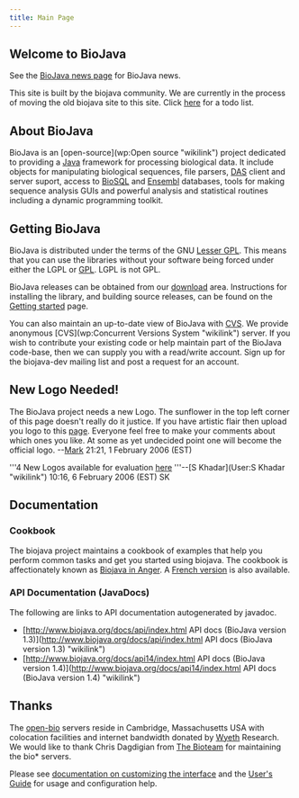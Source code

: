 ```yaml
---
title: Main Page
---
```


Welcome to BioJava
------------------

See the [BioJava news page](http://biojava.open-bio.org/news) for
BioJava news.

This site is built by the biojava community. We are currently in the
process of moving the old biojava site to this site. Click
[here](Project:ToDo "wikilink") for a todo list.

About BioJava
-------------

BioJava is an [open-source](wp:Open source "wikilink") project dedicated
to providing a [Java](http://www.java.sun.com) framework for processing
biological data. It include objects for manipulating biological
sequences, file parsers, [DAS](http://biodas.org/) client and server
suport, access to [BioSQL](http://www.biosql.org/) and
[Ensembl](http://www.ensembl.org) databases, tools for making sequence
analysis GUIs and powerful analysis and statistical routines including a
dynamic programming toolkit.

Getting BioJava
---------------

BioJava is distributed under the terms of the GNU [Lesser
GPL](http://www.gnu.org/licenses/lgpl.html). This means that you can use
the libraries without your software being forced under either the LGPL
or [GPL](http://www.gnu.org/licenses/gpl.html). LGPL is not GPL.

BioJava releases can be obtained from our
[download](Project:download "wikilink") area. Instructions for
installing the library, and building source releases, can be found on
the [Getting started](Project:GetStarted "wikilink") page.

You can also maintain an up-to-date view of BioJava with
[CVS](http://www.cvs.org/). We provide anonymous
[CVS](wp:Concurrent Versions System "wikilink") server. If you wish to
contribute your existing code or help maintain part of the BioJava
code-base, then we can supply you with a read/write account. Sign up for
the biojava-dev mailing list and post a request for an account.

New Logo Needed!
----------------

The BioJava project needs a new Logo. The sunflower in the top left
corner of this page doesn't really do it justice. If you have artistic
flair then upload you logo to this [page](Project:logo "wikilink").
Everyone feel free to make your comments about which ones you like. At
some as yet undecided point one will become the official
logo. --[Mark](User:Mark "wikilink") 21:21, 1 February 2006 (EST)

'''4 New Logos available for evaluation [here](Project:logo "wikilink")
'''--[S Khadar](User:S Khadar "wikilink") 10:16, 6 February 2006 (EST)
SK

Documentation
-------------

### Cookbook

The biojava project maintains a cookbook of examples that help you
perform common tasks and get you started using biojava. The cookbook is
affectionately known as [Biojava in Anger](BioJava:Cookbook "wikilink").
A [French version](BioJava:CookbookFrench "wikilink") is also available.

### API Documentation (JavaDocs)

The following are links to API documentation autogenerated by javadoc.

-   [http://www.biojava.org/docs/api/index.html API docs (BioJava
    version
    1.3)](http://www.biojava.org/docs/api/index.html API docs (BioJava version 1.3) "wikilink")
-   [http://www.biojava.org/docs/api14/index.html API docs (BioJava
    version
    1.4)](http://www.biojava.org/docs/api14/index.html API docs (BioJava version 1.4) "wikilink")

Thanks
------

The [open-bio](http://www.open-bio.org/) servers reside in Cambridge,
Massachusetts USA with colocation facilities and internet bandwidth
donated by [Wyeth](http://www.wyeth.com/) Research. We would like to
thank Chris Dagdigian from [The Bioteam](http://www.bioteam.net/) for
maintaining the bio\* servers.

Please see [documentation on customizing the
interface](http://meta.wikipedia.org/wiki/MediaWiki_i18n) and the
[User's Guide](http://meta.wikipedia.org/wiki/MediaWiki_User%27s_Guide)
for usage and configuration help.
